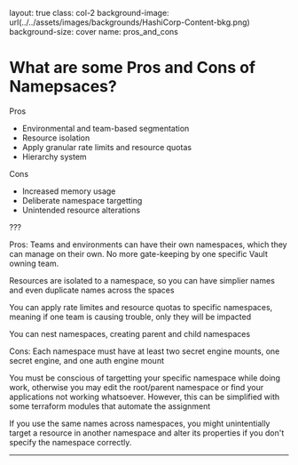 layout: true
class: col-2
background-image: url(../../assets/images/backgrounds/HashiCorp-Content-bkg.png)
background-size: cover
name: pros_and_cons

# What are some Pros and Cons of Namepsaces?

Pros
- Environmental and team-based segmentation
- Resource isolation
- Apply granular rate limits and resource quotas
- Hierarchy system

Cons
- Increased memory usage 
- Deliberate namespace targetting
- Unintended resource alterations

???

Pros: 
Teams and environments can have their own namespaces, which they can manage on their own. No more gate-keeping by one specific Vault owning team.

Resources are isolated to a namespace, so you can have simplier names and even duplicate names across the spaces

You can apply rate limites and resource quotas to specific namespaces, meaning if one team is causing trouble, only they will be impacted

You can nest namespaces, creating parent and child namespaces

Cons:
Each namespace must have at least two secret engine mounts, one secret engine, and one auth engine mount

You must be conscious of targetting your specific namespace while doing work, otherwise you may edit the root/parent namespace or find your applications not working whatsoever. However, this can be simplified with some terraform modules that automate the assignment

If you use the same names across namespaces, you might unintentially target a resource in another namespace and alter its properties if you don't specify the namespace correctly. 

---
